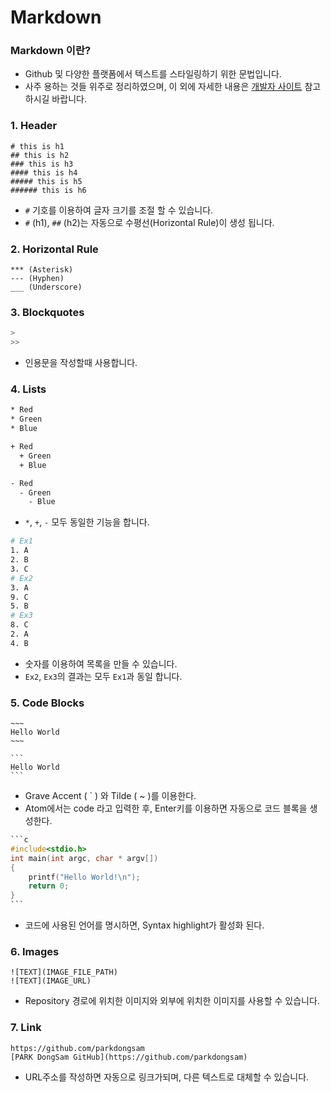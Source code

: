 # Markdown

### Markdown 이란?
- Github 및 다양한 플랫폼에서 텍스트를 스타일링하기 위한 문법입니다.
- 사주 용하는 것들 위주로 정리하였으며, 이 외에 자세한 내용은 [개발자 사이트](http://daringfireball.net/projects/markdown/) 참고 하시길 바랍니다.

### 1. Header
```
# this is h1
## this is h2
### this is h3
#### this is h4
##### this is h5
###### this is h6
```
- `#` 기호를 이용하여 글자 크기를 조절 할 수 있습니다.
- `#` (h1), `##` (h2)는 자동으로 수평선(Horizontal Rule)이 생성 됩니다.

### 2. Horizontal Rule
```
*** (Asterisk)
--- (Hyphen)
___ (Underscore)
```

### 3. Blockquotes
```Bash
>
>>
```
- 인용문을 작성할때 사용합니다.

### 4. Lists
```Bash
* Red
* Green
* Blue

+ Red
  + Green
  + Blue

- Red
  - Green
    - Blue
```
- `*`, `+`, `-` 모두 동일한 기능을 합니다.

```Bash
# Ex1
1. A
2. B
3. C
# Ex2
3. A
9. C
5. B
# Ex3
8. C
2. A
4. B
```
- 숫자를 이용하여 목록을 만들 수 있습니다.
- `Ex2`, `Ex3`의 결과는 모두 `Ex1`과 동일 합니다.

### 5. Code Blocks
```
~~~
Hello World
~~~
```

~~~
```
Hello World
```
~~~
- Grave Accent ( \` ) 와 Tilde \( ~ )를 이용한다.
- Atom에서는 code 라고 입력한 후, Enter키를 이용하면 자동으로 코드 블록을 생성한다.

~~~c
```c
#include<stdio.h>
int main(int argc, char * argv[])
{
    printf("Hello World!\n");
    return 0;
}
```
~~~
- 코드에 사용된 언어를 명시하면, Syntax highlight가 활성화 된다.

### 6. Images
```
![TEXT](IMAGE_FILE_PATH)
![TEXT](IMAGE_URL)
```
- Repository 경로에 위치한 이미지와 외부에 위치한 이미지를 사용할 수 있습니다.

### 7. Link
```
https://github.com/parkdongsam
[PARK DongSam GitHub](https://github.com/parkdongsam)
```
- URL주소를 작성하면 자동으로 링크가되며, 다른 텍스트로 대체할 수 있습니다.

